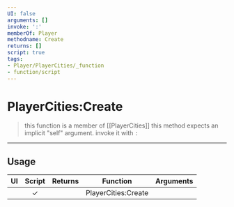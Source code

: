 ```yaml
---
UI: false
arguments: []
invoke: ':'
memberOf: Player
methodname: Create
returns: []
script: true
tags:
- Player/PlayerCities/_function
- function/script
---
```

# PlayerCities:Create
> this function is a member of [[PlayerCities]]
> this method expects an implicit "self" argument. invoke it with `:`
-----
## Usage
|  UI | Script | Returns | Function | Arguments |
|:---:|:------:|-------:|:--------:|:---------|
| |✓||PlayerCities:Create||
